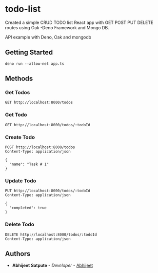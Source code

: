 # todo-list
Created a simple CRUD TODO list React app with GET POST PUT DELETE routes using Oak -Deno Framework and Mongo DB.


API example with Deno, Oak and mongodb

## Getting Started

```
deno run --allow-net app.ts
```

## Methods

### Get Todos
```
GET http://localhost:8000/todos
```

### Get Todo
```
GET http://localhost:8000/todos/:todoId
```

### Create Todo
```
POST http://localhost:8000/todos
Content-Type: application/json

{
  "name": "Task # 1"
}
```

### Update Todo
```
PUT http://localhost:8000/todos/:todoId
Content-Type: application/json

{
  "completed": true
}
```

### Delete Todo
```
DELETE http://localhost:8000/todos/:todoId
Content-Type: application/json
```

## Authors
* **Abhijeet Satpute** - *Developer* - [Abhijeet](https://github.com/abhijeetsatpute)
